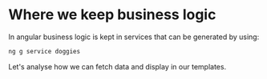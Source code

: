 # Where we keep business logic

In angular business logic is kept in services that can be generated by using:

```bash
ng g service doggies
```

Let's analyse how we can fetch data and display in our templates.
